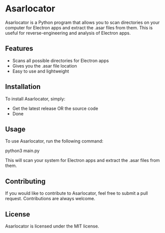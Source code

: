 # Asarlocator

Asarlocator is a Python program that allows you to scan directories on your computer for Electron apps and extract the .asar files from them. This is useful for reverse-engineering and analysis of Electron apps.

## Features

- Scans all possible directories for Electron apps
- Gives you the .asar file location
- Easy to use and lightweight

## Installation

To install Asarlocator, simply:
- Get the latest release OR the source code
- Done


## Usage

To use Asarlocator, run the following command:

python3 main.py


This will scan your system for Electron apps and extract the .asar files from them.



## Contributing

If you would like to contribute to Asarlocator, feel free to submit a pull request. Contributions are always welcome.

## License

Asarlocator is licensed under the MIT license.
